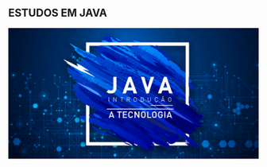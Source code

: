 ## ESTUDOS EM JAVA

<p align="center">
  
  <img src="https://github.com/isaquelimaof/java-estudos/blob/master/artigo-introducao-a-tecnologia-java-25899.png" width="700">
  </p>


